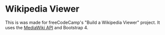 # Wikipedia Viewer

This is was made for freeCodeCamp's "Build a Wikipedia Viewer" project. It uses the [MediaWiki API](https://www.mediawiki.org/wiki/API:Main_page) and Bootstrap 4.